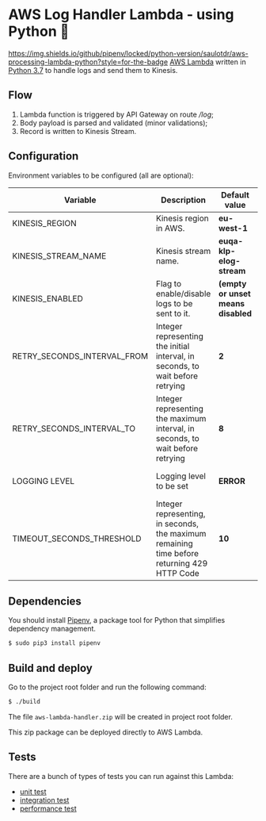 # AWS Log Handler Lambda - using Python 🐍

https://img.shields.io/github/pipenv/locked/python-version/saulotdr/aws-processing-lambda-python?style=for-the-badge
[AWS Lambda](https://aws.amazon.com/lambda/) written in [Python 3.7](https://python.org) to handle logs and send them to Kinesis.

## Flow

1) Lambda function is triggered by API Gateway on route _/log_;
2) Body payload is parsed and validated (minor validations);
3) Record is written to Kinesis Stream.

## Configuration

Environment variables to be configured (all are optional):

| Variable | Description | Default value | Accepted values |
| -------- | ----------- | ------------- | --------------- |
| KINESIS_REGION | Kinesis region in AWS. | **eu-west-1** | **string** |
| KINESIS_STREAM_NAME | Kinesis stream name. | **euqa-klp-elog-stream** | **string** |
| KINESIS_ENABLED | Flag to enable/disable logs to be sent to it. | **(empty or unset means disabled** | **string** |
| RETRY_SECONDS_INTERVAL_FROM | Integer representing the initial interval, in seconds, to wait before retrying | **2** | **positive integer** | 
| RETRY_SECONDS_INTERVAL_TO | Integer representing the maximum interval, in seconds, to wait before retrying | **8** | **positive integer** | 
| LOGGING LEVEL | Logging level to be set | **ERROR** | **"DEBUG" or "ERROR"** | 
| TIMEOUT_SECONDS_THRESHOLD | Integer representing, in seconds, the maximum remaining time before returning 429 HTTP Code | **10** | **positive integer** | 

## Dependencies

You should install [Pipenv](https://docs.pipenv.org), a package tool for Python that simplifies dependency management.

```bash
$ sudo pip3 install pipenv
```

## Build and deploy

Go to the project root folder and run the following command:

```bash
$ ./build 
```

The file `aws-lambda-handler.zip` will be created in project root folder.

This zip package can be deployed directly to AWS Lambda.

## Tests

There are a bunch of types of tests you can run against this Lambda:

- [unit test](tests/unit)
- [integration test](tests/integration)
- [performance test](tests/performance)
